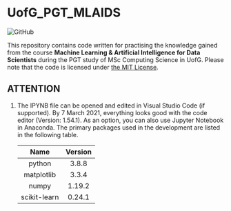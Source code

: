 # UofG_PGT_MLAIDS

![GitHub](https://img.shields.io/github/license/ArvinZJC/UofG_PGT_MLAIDS)

This repository contains code written for practising the knowledge gained from the course **Machine Learning & Artificial Intelligence for Data Scientists** during the PGT study of MSc Computing Science in UofG. Please note that the code is licensed under [the MIT License](./LICENSE).

## ATTENTION

1. The IPYNB file can be opened and edited in Visual Studio Code (if supported). By 7 March 2021, everything looks good with the code editor (Version: 1.54.1). As an option, you can also use Jupyter Notebook in Anaconda. The primary packages used in the development are listed in the following table.

    | Name | Version |
    | :--: | :--: |
    | python | 3.8.8 |
    | matplotlib | 3.3.4 |
    | numpy | 1.19.2 |
    | scikit-learn | 0.24.1 |
